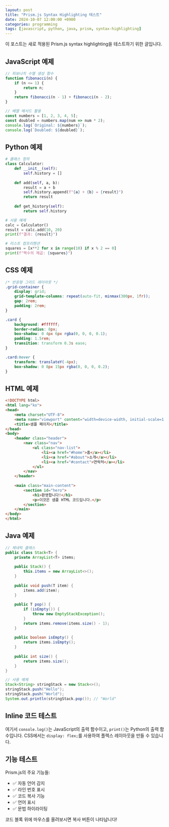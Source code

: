```yaml
---
layout: post
title: "Prism.js Syntax Highlighting 테스트"
date: 2024-10-07 12:00:00 +0900
categories: programming
tags: [javascript, python, java, prism, syntax-highlighting]
---
```


이 포스트는 새로 적용된 Prism.js syntax highlighting을 테스트하기 위한 글입니다.

## JavaScript 예제

```javascript
// 피보나치 수열 생성 함수
function fibonacci(n) {
    if (n <= 1) {
        return n;
    }
    return fibonacci(n - 1) + fibonacci(n - 2);
}

// 배열 메서드 활용
const numbers = [1, 2, 3, 4, 5];
const doubled = numbers.map(num => num * 2);
console.log(`Original: ${numbers}`);
console.log(`Doubled: ${doubled}`);
```

## Python 예제

```python
# 클래스 정의
class Calculator:
    def __init__(self):
        self.history = []
    
    def add(self, a, b):
        result = a + b
        self.history.append(f"{a} + {b} = {result}")
        return result
    
    def get_history(self):
        return self.history

# 사용 예제
calc = Calculator()
result = calc.add(10, 20)
print(f"결과: {result}")

# 리스트 컴프리헨션
squares = [x**2 for x in range(10) if x % 2 == 0]
print(f"짝수의 제곱: {squares}")
```

## CSS 예제

```css
/* 반응형 그리드 레이아웃 */
.grid-container {
    display: grid;
    grid-template-columns: repeat(auto-fit, minmax(300px, 1fr));
    gap: 2rem;
    padding: 2rem;
}

.card {
    background: #ffffff;
    border-radius: 8px;
    box-shadow: 0 4px 6px rgba(0, 0, 0, 0.1);
    padding: 1.5rem;
    transition: transform 0.3s ease;
}

.card:hover {
    transform: translateY(-4px);
    box-shadow: 0 8px 15px rgba(0, 0, 0, 0.2);
}
```

## HTML 예제

```html
<!DOCTYPE html>
<html lang="ko">
<head>
    <meta charset="UTF-8">
    <meta name="viewport" content="width=device-width, initial-scale=1.0">
    <title>샘플 페이지</title>
</head>
<body>
    <header class="header">
        <nav class="nav">
            <ul class="nav-list">
                <li><a href="#home">홈</a></li>
                <li><a href="#about">소개</a></li>
                <li><a href="#contact">연락처</a></li>
            </ul>
        </nav>
    </header>
    
    <main class="main-content">
        <section id="hero">
            <h1>환영합니다!</h1>
            <p>이것은 샘플 HTML 코드입니다.</p>
        </section>
    </main>
</body>
</html>
```

## Java 예제

```java
// 제네릭 클래스
public class Stack<T> {
    private ArrayList<T> items;
    
    public Stack() {
        this.items = new ArrayList<>();
    }
    
    public void push(T item) {
        items.add(item);
    }
    
    public T pop() {
        if (isEmpty()) {
            throw new EmptyStackException();
        }
        return items.remove(items.size() - 1);
    }
    
    public boolean isEmpty() {
        return items.isEmpty();
    }
    
    public int size() {
        return items.size();
    }
}

// 사용 예제
Stack<String> stringStack = new Stack<>();
stringStack.push("Hello");
stringStack.push("World");
System.out.println(stringStack.pop()); // "World"
```

## Inline 코드 테스트

여기서 `console.log()`는 JavaScript의 출력 함수이고, `print()`는 Python의 출력 함수입니다. 
CSS에서는 `display: flex;`를 사용하여 플렉스 레이아웃을 만들 수 있습니다.

## 기능 테스트

Prism.js의 주요 기능들:
- ✅ 자동 언어 감지
- ✅ 라인 번호 표시
- ✅ 코드 복사 기능
- ✅ 언어 표시
- ✅ 문법 하이라이팅

코드 블록 위에 마우스를 올려보시면 복사 버튼이 나타납니다!